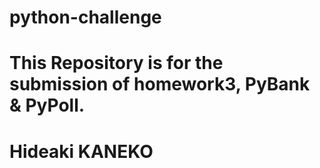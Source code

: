 # python-challenge

# This Repository is for the submission of homework3, PyBank & PyPoll.

# Hideaki KANEKO